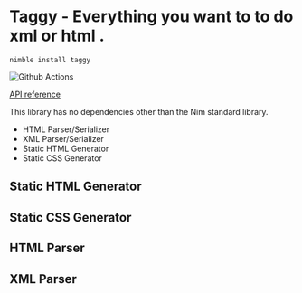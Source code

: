 # Taggy - Everything you want to to do xml or html <tags>.

`nimble install taggy`

![Github Actions](https://github.com/treeform/taggy/workflows/Github%20Actions/badge.svg)

[API reference](https://treeform.github.io/taggy)

This library has no dependencies other than the Nim standard library.

* HTML Parser/Serializer
* XML Parser/Serializer
* Static HTML Generator
* Static CSS Generator

## Static HTML Generator


## Static CSS Generator


## HTML Parser


## XML Parser
